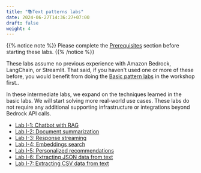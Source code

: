 ```yaml
---
title: "📚Text patterns labs"
date: 2024-06-27T14:36:27+07:00
draft: false
weight: 4
---
```

{{% notice note %}}
Please complete the [Prerequisites](../2.1-prep/) section before starting these labs.
{{% /notice %}}

These labs assume no previous experience with Amazon Bedrock, LangChain, or Streamlit. That said, if you haven't used one or more of these before, you would benefit from doing the [Basic pattern labs](../2.3-basic/_index.md) in the workshop first..

In these intermediate labs, we expand on the techniques learned in the basic labs. We will start solving more real-world use cases. These labs do not require any additional supporting infrastructure or integrations beyond Bedrock API calls.

- [Lab I-1: Chatbot with RAG](LabI-1.md)
- [Lab I-2: Document summarization](LabI-2.md)
- [Lab I-3: Response streaming](LabI-3.md)
- [Lab I-4: Embeddings search](LabI-4.md)
- [Lab I-5: Personalized recommendations](LabI-5.md)
- [Lab I-6: Extracting JSON data from text](LabI-6.md)
- [Lab I-7: Extracting CSV data from text](LabI-7.md)